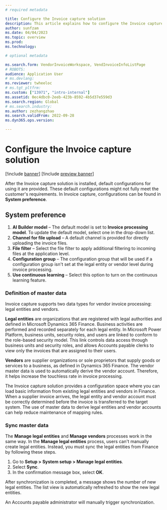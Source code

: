 ```yaml
---
# required metadata

title: Configure the Invoice capture solution
description: This article explains how to configure the Invoice capture solution.
author: sunfzam
ms.date: 04/04/2023
ms.topic: overview
ms.prod: 
ms.technology: 

# optional metadata

ms.search.form: VendorInvoiceWorkspace, VendInvoiceInfoListPage
# ROBOTS: 
audience: Application User
# ms.devlang: 
ms.reviewer: twheeloc
# ms.tgt_pltfrm: 
ms.custom: ["13971", "intro-internal"]
ms.assetid: 0ec4dbc0-2eeb-423b-8592-4b5d37e559d3
ms.search.region: Global
# ms.search.industry: 
ms.author: zezhangzhao
ms.search.validFrom: 2022-09-28
ms.dyn365.ops.version: 

---
```


# Configure the Invoice capture solution

[!include [banner](../includes/banner.md)]
[!include [preview banner](../includes/preview-banner.md)]

After the Invoice capture solution is installed, default configurations for using it are provided. These default configurations might not fully meet the customer's requirements. In Invoice capture, configurations can be found in **System preference**.

## System preference

1. **AI Builder model** – The default model is set to **Invoice processing model**. To update the default model, select one in the drop-down list.
2. **Channel for file upload** – A default channel is provided for directly uploading the invoice files.
3. **File filter** – Select the file filter to apply additional filtering to incoming files at the application level.
4. **Configuration group** – The configuration group that will be used if a configuration group isn't set at the legal entity or vendor level during invoice processing.
5. **Use continuous learning** – Select this option to turn on the continuous learning feature.

### Definition of master data

Invoice capture supports two data types for vendor invoice processing: legal entities and vendors.

**Legal entities** are organizations that are registered with legal authorities and defined in Microsoft Dynamics 365 Finance. Business activities are performed and recorded separately for each legal entity. In Microsoft Power Platform, business units, security roles, and users are linked to conform to the role-based security model. This link controls data access through business units and security roles, and allows Accounts payable clerks to view only the invoices that are assigned to their users.

**Vendors** are supplier organizations or sole proprietors that supply goods or services to a business, as defined in Dynamics 365 Finance. The vendor master data is used to automatically derive the vendor account. Therefore, it helps increase the touchless rate in invoice processing.

The Invoice capture solution provides a configuration space where you can load basic information from existing legal entities and vendors in Finance. When a supplier invoice arrives, the legal entity and vendor account must be correctly determined before the invoice is transferred to the target system. The use of master data to derive legal entities and vendor accounts can help reduce maintenance of mapping rules.

### Sync master data

The **Manage legal entities** and **Manage vendors** processes work in the same way. In the **Manage legal entities** process, users can't manually create legal entities. Instead, you must sync the legal entities from Finance by following these steps.

1. Go to **Setup \> System setup \> Manage legal entities**.
2. Select **Sync**.
3. In the confirmation message box, select **OK**.

After synchronization is completed, a message shows the number of new legal entities. The list view is automatically refreshed to show the new legal entities.

An Accounts payable administrator will manually trigger synchronization.
